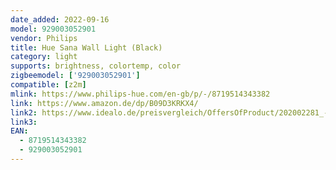 ```yaml
---
date_added: 2022-09-16
model: 929003052901
vendor: Philips
title: Hue Sana Wall Light (Black)
category: light
supports: brightness, colortemp, color
zigbeemodel: ['929003052901']
compatible: [z2m]
mlink: https://www.philips-hue.com/en-gb/p/-/8719514343382
link: https://www.amazon.de/dp/B09D3KRKX4/
link2: https://www.idealo.de/preisvergleich/OffersOfProduct/202002281_-hue-bluetooth-white-color-ambiance-wandleuchte-sana-schwarz-20w-1400lm-philips.html
link3: 
EAN: 
  - 8719514343382
  - 929003052901
---
```

